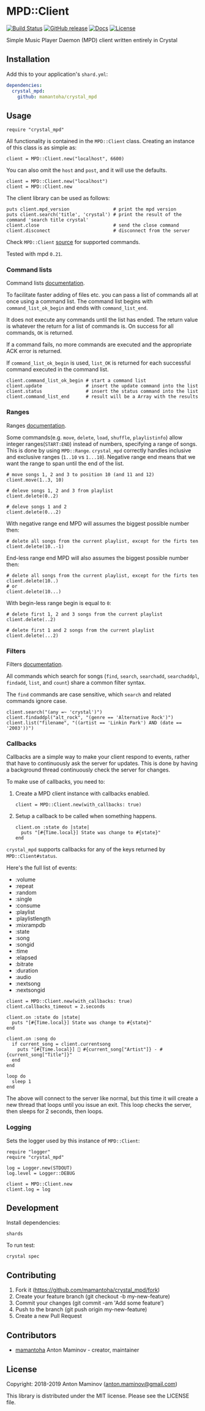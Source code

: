 # MPD::Client

[![Build Status](
https://travis-ci.org/mamantoha/crystal_mpd.svg?branch=master)](https://travis-ci.org/mamantoha/crystal_mpd)
[![GitHub release](https://img.shields.io/github/release/mamantoha/crystal_mpd.svg)](https://github.com/mamantoha/crystal_mpd/releases)
[![Docs](https://img.shields.io/badge/docs-available-brightgreen.svg)](https://mamantoha.github.io/crystal_mpd/)
[![License](https://img.shields.io/github/license/mamantoha/crystal_mpd.svg)](https://github.com/mamantoha/crystal_mpd/blob/master/LICENSE)

Simple Music Player Daemon (MPD) client written entirely in Crystal

## Installation

Add this to your application's `shard.yml`:

```yaml
dependencies:
  crystal_mpd:
    github: mamantoha/crystal_mpd
```

## Usage

```crystal
require "crystal_mpd"
```

All functionality is contained in the `MPD::Client` class.
Creating an instance of this class is as simple as:

```crystal
client = MPD::Client.new("localhost", 6600)
```

You can also omit the `host` and `post`, and it will use the defaults.

```crystal
client = MPD::Client.new("localhost")
client = MPD::Client.new
```

The client library can be used as follows:

```crystal
puts client.mpd_version                # print the mpd version
puts client.search('title', 'crystal') # print the result of the command 'search title crystal'
client.close                           # send the close command
client.disconect                       # disconnect from the server
```

Check `MPD::Client` [source](https://mamantoha.github.io/crystal_mpd/MPD/Client.html) for supported commands.

Tested with mpd `0.21`.

### Command lists

Command lists [documentation](https://www.musicpd.org/doc/html/protocol.html#command-lists).

To facilitate faster adding of files etc. you can pass a list of commands all at once using a command list.
The command list begins with `command_list_ok_begin` and ends with `command_list_end`.

It does not execute any commands until the list has ended.
The return value is whatever the return for a list of commands is. On success for all commands, `OK` is returned.

If a command fails, no more commands are executed and the appropriate ACK error is returned.

If `command_list_ok_begin` is used, `list_OK` is returned for each successful command executed in the command list.

```crystal
client.command_list_ok_begin # start a command list
client.update                # insert the update command into the list
client.status                # insert the status command into the list
client.command_list_end      # result will be a Array with the results
```

### Ranges

Ranges [documentation](https://www.musicpd.org/doc/html/protocol.html#ranges).

Some commands(e.g. `move`, `delete`, `load`, `shuffle`, `playlistinfo`) allow integer ranges(`START:END`) instead of numbers, specifying a range of songs.
This is done by using `MPD::Range`. `crystal_mpd` correctly handles inclusive and exclusive ranges (`1..10` vs `1...10`). Negative range end means that we want the range to span until the end of the list.

```crystal
# move songs 1, 2 and 3 to position 10 (and 11 and 12)
client.move(1..3, 10)

# deleve songs 1, 2 and 3 from playlist
client.delete(0..2)

# deleve songs 1 and 2
client.delete(0...2)
```

With negative range end MPD will assumes the biggest possible number then:

```crystal
# delete all songs from the current playlist, except for the firts ten
client.delete(10..-1)
```

End-less range end MPD will also assumes the biggest possible number then:

```crystal
# delete all songs from the current playlist, except for the firts ten
client.delete(10..)
# or
client.delete(10...)
```

With begin-less range begin is equal to `0`:

```crystal
# delete first 1, 2 and 3 songs from the current playlist
client.delete(..2)

# delete first 1 and 2 songs from the current playlist
client.delete(...2)
```

### Filters

Filters [documentation](https://www.musicpd.org/doc/html/protocol.html#filters).

All commands which search for songs (`find`, `search`, `searchadd`, `searchaddpl`, `findadd`, `list`, and `count`) share a common filter syntax.

The `find` commands are case sensitive, which `search` and related commands ignore case.

```crystal
client.search("(any =~ 'crystal')")
client.findaddpl("alt_rock", "(genre == 'Alternative Rock')")
client.list("filename", "((artist == 'Linkin Park') AND (date == '2003'))")
```

### Callbacks

Callbacks are a simple way to make your client respond to events, rather that have to continuously ask the server for updates. This is done by having a background thread continuously check the server for changes.

To make use of callbacks, you need to:

1. Create a MPD client instance with callbacks enabled.

   ```crystal
   client = MPD::Client.new(with_callbacks: true)
   ```

2. Setup a callback to be called when something happens.

   ```crystal
   client.on :state do |state|
     puts "[#{Time.local}] State was change to #{state}"
   end
   ```

`crystal_mpd` supports callbacks for any of the keys returned by `MPD::Client#status`.

Here's the full list of events:

- :volume
- :repeat
- :random
- :single
- :consume
- :playlist
- :playlistlength
- :mixrampdb
- :state
- :song
- :songid
- :time
- :elapsed
- :bitrate
- :duration
- :audio
- :nextsong
- :nextsongid

```crystal
client = MPD::Client.new(with_callbacks: true)
client.callbacks_timeout = 2.seconds

client.on :state do |state|
  puts "[#{Time.local}] State was change to #{state}"
end

client.on :song do
  if current_song = client.currentsong
    puts "[#{Time.local}] 🎵 #{current_song["Artist"]} - #{current_song["Title"]}"
  end
end

loop do
  sleep 1
end
```

The above will connect to the server like normal, but this time it will create a new thread that loops until you issue an exit. This loop checks the server, then sleeps for 2 seconds, then loops.

### Logging

Sets the logger used by this instance of `MPD::Client`:

```crystal
require "logger"
require "crystal_mpd"

log = Logger.new(STDOUT)
log.level = Logger::DEBUG

client = MPD::Client.new
client.log = log
```

## Development

Install dependencies:

```console
shards
```

To run test:

```console
crystal spec
```

## Contributing

1. Fork it (<https://github.com/mamantoha/crystal_mpd/fork>)
2. Create your feature branch (git checkout -b my-new-feature)
3. Commit your changes (git commit -am 'Add some feature')
4. Push to the branch (git push origin my-new-feature)
5. Create a new Pull Request

## Contributors

- [mamantoha](<https://github.com/mamantoha>) Anton Maminov - creator, maintainer

## License

Copyright: 2018-2019 Anton Maminov (<anton.maminov@gmail.com>)

This library is distributed under the MIT license. Please see the LICENSE file.

